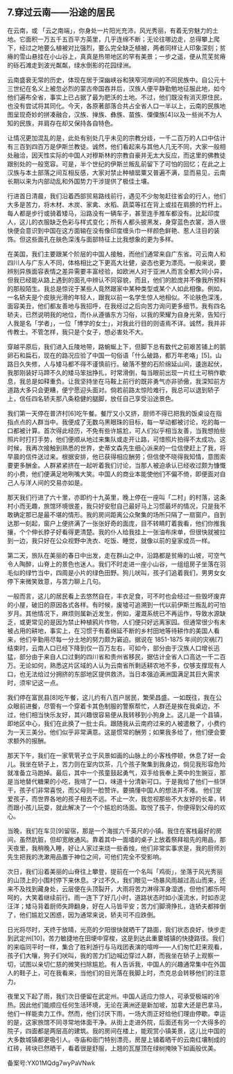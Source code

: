 ## 7.穿过云南——沿途的居民
在云南，或 「云之南端」，你身处一片阳光充沛，风光秀丽，有着无穷魅力的土地。它面积一万五千五百平方英里，几乎连绵不断；无论往哪边走，总得攀上爬下，经过之地要么植被对比强烈，要么完全缺乏植被，两者同样让人印象深刻；贫瘠的雪山悬挂在小山谷上，真真是热带地区的罕有美景；一步之遥，便从荒芜贫瘠的砾石滩走到波光粼粼，绿水倒影的花园绿洲。


云南盛衰无常的历史，体现在居于深幽峡谷和狭窄河岸间的不同民族中。自公元十三世纪在名义上被忽必烈的蒙古帝国吞并后，汉族人便平静勤勉地征服此地，如今他们遍布全省，事实上已占据了最为肥沃的土地。不过，他们既没有消灭原住民，也没有尝试将其同化。今天，各原著部落合共占全省人口一半以上，云南的民族地图呈现奇妙的拼凑融合，汉族、掸族、彝族、苗族、僳僳族[4]以及一些尚不为人知的民族，并肩存在却又保持各自特色。


让情况更加混乱的是，此处有别处几乎未见的宗教分歧，一千二百万的人口中估计有三百到四百万是伊斯兰教徒。诚然，他们看起来与其他人几无不同，大家一般相处融洽，因天性实际的中国人对穆斯林的宗教自豪并无太大反应，而这里的佛教徒跟别处的一般宽容。可是，半个世纪的伊斯兰叛乱前留下了可怕的回忆；在此之上汉族与本土部落之间互相反感，大家对禁止种植罂粟又普遍不满，显而易见，云南长期以来为内部动乱和外国势力干涉提供了极佳土壤。


行进首日清晨，我们沿着西部贸易路线前行，遇见不少匆匆赶往省会的行人，他们大多是苦力，将木材、木炭、家禽、水稻、蔬菜等扛在背上或挂在肩膀的竹杆上。每人都是步行或骑着矮马，沿路没有一辆车子，甚至连手推车都没有。比起印度人，这儿的衣服缺乏色彩与样式变化；所有人都头披黑发，身穿蓝色衣裳，游人很快便会意识到中国在这方面输在没有像印度缠头巾一样颜色鲜艳、惹人注目的装饰。但这些面孔在肤色深浅与面部特征上比我想象的更为多样。


在美国，我们主要跟某个阶层的中国人接触，而他们通常来自广东省。可云南人和四川人与广东人不同，体格相比之下更高大壮健，姿态也更为漂亮。一般来说，要辨别异族面容表情之差异需要丰富经验，如欧洲人对于亚洲人而言全都大同小异，但我已经能从路上遇到的面孔中辨认不同容貌，而且，他们的脸庞并不像我所预料的那般陌生。我总是惊诧于某些人竟然跟家中某种类型或某个人如此相像。例如，一名轿夫是个皮肤光滑的年轻人，跟我以前一名学生惊人地相似。不论肤色深浅，面容美丑，他们都友善地与我招呼，在我经过之后向苦力询问更多细节。我有四名轿夫，已然说明我的地位，而仆从遵循东方习俗，以我的荣耀为自身光荣，告知行人我是名「学者」，一位「博学的女士」，对我此行目的则语焉不详。诚然，我并非传教士。不管怎样，我只是个女子，想必害处不大。


穿越平原后，我们进入丘陵地带，路蜿蜒上下，但脚下总有数代之前艰苦铺上的鹅卵石和扁石，现在的路况应验了中国一句俗语「什么破路，都万年老咯」[5]。山路日久失修，人与矮马都不得不谨慎前行。破落不整的石阶绵延山间，逶迤起伏，我那刚装好马蹄不久的矮马笨拙挣扎，时常滑倒，每当眼前出现一片红土可稍作歇息，我总是如释重负。让我坚持坐在马鞍上前行的既非勇气亦非骄傲，我深知前方道路大多只会更糟，便宁愿迎头面对。倘若前路太惊险难行，我总可以退到轿子上，信任四名轿夫那八条稳健的腿脚，放任自己享受沿途景色。


我们第一天停在普济村[6]吃午餐。餐厅又小又挤，厨师不得已把我的饭桌设在指指点点的人群当中。我便成了无数乌黑眼珠的目标，每一举动都被讨论，吃的每一口都被计算。首次得此经历，不免有些许尴尬，可人们似乎相当友善，当我想拍些照片时打打手势，他们便顺从地过来集队或走开让路，可惜照片拍得不太成功。这时候，我再次接触到熟悉的世界，史蒂文森先生细心派来的一位信使赶上了我，将早晨的信件送过来。根据安排，他已获得相应酬劳；但信使不晓得我知情，意图索要更多酬金。人群紧紧挤在一起听着我们讨论，当那人被迫承认已经收过颇为慷慨的小费，他们便满足地咧嘴大笑。中国人的商业本能使他们不偏不倚，即便面对自己人与洋人间的交易亦如是。


那天我们行进了六十里，亦即约十九英里，晚上停在一座叫「二村」的村落，这条村小而无趣，旅馆环境很差，我只好安慰自己最好马上习惯最坏的情况，只是我不敢确定那已是最不堪的情形。我的房间距离公众聚集的场所只隔了一扇窗户。自到达那一刻起，窗户上便挤满了一张张好奇的面庞，目不转睛盯着我看，他们你推我攘，个个伸长脖子好看得更清楚。我的仆人给我挂上一张油布床单，但很快就被拉到一边，我只好在公众视野中洗衣、吃饭、睡觉，就像以前的皇家成员一样。


第二天，旅队在美丽的春日中出发，走在群山之中，沿路都是贫瘠的山坡，可空气令人陶醉，山脊上的景色也迷人。我们不时走进一座小山谷，一组组房子坐落在羽毛似的绿竹当中，四周是小片的绿色田野。狗儿吠叫，孩子们追着我们，男男女女停下来微笑致意，与苦力聊上几句。


一般而言，这儿的居民看上去悠然自在，丰衣足食，可不时也会经过一些毁坏废弃的小屋，破旧的原因各式各样。有时候，废墟可追溯到一代以前伊斯兰叛乱的可怕岁月。其他情况下，麻烦则属新近发生，例如，灌溉系统已不再运作，导致水源缺乏，或更常见的是因为禁止种植鸦片作物，人们便只好远离家园。但通常很少有未被占用的耕地，事实上，在习惯于有着绵延不断的乡村田地等待耕作的美国人看来，他们辛勤用尽每一分土地的努力颇为窘迫。据说在 1851-1875 年间的灾祸[7]结束时，云南人口已经下降到仅一百万左右，可如今，部分由于汉族人口增长迅猛，部分由于来自人口过剩的四川省和贵州省移民，据估计全省人口高达一千二百万。无论如何，熟悉这片区域的人认为云南省所剩适耕农地不多，仅够支撑现有人口，也无法给过分拥挤的东部地区提供救济。当日本强迫满洲国满足其巨大需求时，须牢记这一点。


我们停在富民县[8]吃午餐，这儿约有八百户居民，繁荣昌盛。一如既往，我在公众眼前进餐，尽管有一个穿着卡其色制服的警察帮忙，人群还是挨在我桌边，不过，他们相当快乐友好，其兴趣很容易便从我转移到小狗身上。这儿是一个县镇，即地区中心，我们在此换了一批士兵。跟随我从云南府过来的人被遣散了，小费约为一天三美分。他们似乎非常满意。这是惯常的酬劳；如果我多给了，他们便会要求额外的报酬。


那天下午，我们在一家茕茕孑立于风景如画的山脉上的小客栈停顿，休息了好一会儿。我坐在轿子上，苦力则在室内饮茶，几个孩子聚集到我身边，倘见我形容危险就准备立马跑掉。最后，其中一个孩童鼓起勇气，双手给我奉上荚中的生豌豆，那是当地替代糖果的小吃，我啃了一口，味道十分清新可口。于是我给了他们一些饼干，孩子们非常喜悦，而父母则一脸赞许。要搞懂中国人的想法并不难。 他们宠爱孩子，而世界各地的孩子相去不远。不止一次，我忽视那些不大友好的长辈，转而跟小孩儿玩耍，就此解决了一个个尴尬的场面。取悦了孩子，你便得到父母的欢心。


当晚，我们在车贝[9]留宿，那是一个海拔六千英尺的小镇。我住在客栈最好的房间，虽然肮脏，但却宽敞通风。靠着其中一面墙的桌子上放着祭拜祖先的用品，那天夜里，我稍晚入睡，好让人家过来烧一些香烛，他们非常实事求是，我的厨师刘先生把我的洗漱用品置于神位之间，可他们完全不受影响。


次日，我们沿着美丽的山脊往上攀登，提前在一个名叫「鸡街」，坐落于风光秀丽的山顶上的小围村停下来休息。才过不久，我们眼见一场暴风雨越过高山而来，还来不及找到藏身处，云层便在头顶裂开，大雨将苦力淋得浑身湿透，但他们都乐呵呵的，大笑着继续前行。雨一连下了好几小时，道路状态时如小溪流水，时如赤泥汪洋；矮马背着厨师失蹄翻身，好在人马皆平安；苦力们脚滑挣扎，连轿夫都摔倒了，他们尴尬又困惑，因为通常来说，轿夫可不应跌倒。


日光将尽时，天终于放晴，光亮的夕阳很快就晒干了路面，我们状态良好，快步走到武定州[10]，苦力敏捷地在田埂中穿梭，这是到达此重要城镇的快捷路径。我们的来临同平时一样，集合了胜利游行与马戏团表演的喧哗——人们匆忙赶来观看，孩子们大嚷，狗子们吠叫，我的苦力们边喊边穿过人群，而我坐在轿子上观察一切，试图以亲切仁慈的微笑扫除尴尬。有人告诉我，中国人的兴趣通常集中在外国人的鞋子上，可在我看来，当他们的目光落在我脚上时，杰克总会转移他们的注意力。


夜里又下起了雨，我们次日便留在武定州。中国人适应力惊人，可承受极端的冷热。因此他们能顺应任何生活环境，无论在满洲还是新加坡，加拿大还是巴拿马，他们一样能卖力工作。然而，他们讨厌下雨，一场大雨正好给他们理由停歇。幸运的是，这家旅馆不同寻常地体面干净。从街上走进外院，后面还有另一个大得多的院子，四面都是两层高的建筑。我的房间在楼上，能观赏小镇美景，这儿比中国的大多数城镇都更吸引人。寺庙和衙门特别漂亮，房屋上铺着晒干的云南红壤制成的红砖，砖块已然晒干，看着很是舒服，上翘的瓦屋顶在绿树掩映下如画般优美。


备案号:YX01MQdg7wyPaVNwk

